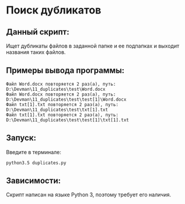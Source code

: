 ﻿# Поиск дубликатов

## Данный скрипт:

Ищет дубликаты файлов в заданной папке и ее подпапках и выходит названия таких файлов.

## Примеры вывода программы:

	Файл Word.docx повторяется 2 раз(а), путь: D:\Devman\11_duplicates\test\Word.docx
	Файл Word.docx повторяется 2 раз(а), путь: D:\Devman\11_duplicates\test\test[1]\Word.docx
	Файл txt[1].txt повторяется 2 раз(а), путь: D:\Devman\11_duplicates\test\txt[1].txt
	Файл txt[1].txt повторяется 2 раз(а), путь: D:\Devman\11_duplicates\test\test[1]\txt[1].txt


## Запуск:

Введите в терминале:

    python3.5 duplicates.py

## Зависимости:

Скрипт написан на языке Python 3, поэтому требует его наличия.
